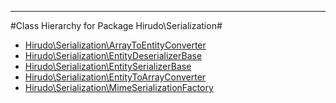 - - -

#Class Hierarchy for Package Hirudo\Serialization#<ul>
<li><a href="">Hirudo\Serialization\ArrayToEntityConverter</a></li>
<li><a href="">Hirudo\Serialization\EntityDeserializerBase</a></li>
<li><a href="">Hirudo\Serialization\EntitySerializerBase</a></li>
<li><a href="">Hirudo\Serialization\EntityToArrayConverter</a></li>
<li><a href="">Hirudo\Serialization\MimeSerializationFactory</a></li>
</ul>
